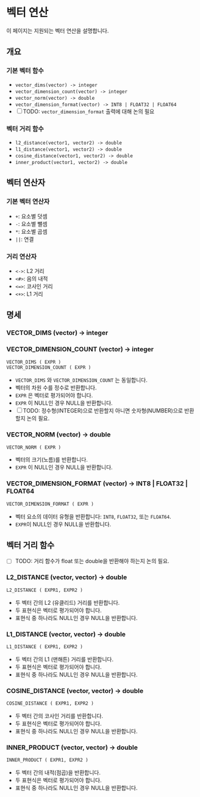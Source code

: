 # 벡터 연산

이 페이지는 지원되는 벡터 연산을 설명합니다.

## 개요

### 기본 벡터 함수

- `vector_dims(vector) -> integer`
- `vector_dimension_count(vector) -> integer`
- `vector_norm(vector) -> double`
- `vector_dimension_format(vector) -> INT8 | FLOAT32 | FLOAT64`
- ☐ TODO: `vector_dimension_format` 출력에 대해 논의 필요

### 벡터 거리 함수

- `l2_distance(vector1, vector2) -> double`
- `l1_distance(vector1, vector2) -> double`
- `cosine_distance(vector1, vector2) -> double`
- `inner_product(vector1, vector2) -> double`

## 벡터 연산자

### 기본 벡터 연산자

- `+`: 요소별 덧셈
- `-`: 요소별 뺄셈
- `*`: 요소별 곱셈
- `||`: 연결

### 거리 연산자

- `<->`: L2 거리
- `<#>`: 음의 내적
- `<=>`: 코사인 거리
- `<+>`: L1 거리

## 명세

### VECTOR_DIMS (vector) -> integer

### VECTOR_DIMENSION_COUNT (vector) -> integer

```sql
VECTOR_DIMS ( EXPR )
VECTOR_DIMENSION_COUNT ( EXPR )
```

- `VECTOR_DIMS` 와 `VECTOR_DIMENSION_COUNT` 는 동일합니다.
- 벡터의 차원 수를 정수로 반환합니다.
- `EXPR` 은 벡터로 평가되어야 합니다.
- `EXPR` 이 NULL인 경우 NULL을 반환합니다.
- ☐ TODO: 정수형(INTEGER)으로 반환할지 아니면 숫자형(NUMBER)으로 반환할지 논의 필요.

### VECTOR_NORM (vector) -> double

```sql
VECTOR_NORM ( EXPR )
```

- 벡터의 크기(노름)를 반환합니다.
- `EXPR` 이 NULL인 경우 NULL을 반환합니다.

### VECTOR_DIMENSION_FORMAT (vector) -> INT8 | FLOAT32 | FLOAT64

```sql
VECTOR_DIMENSION_FORMAT ( EXPR )
```

- 벡터 요소의 데이터 유형을 반환합니다: `INT8`, `FLOAT32`, 또는 `FLOAT64`.
- `EXPR`이 NULL인 경우 NULL을 반환합니다.

## 벡터 거리 함수

- ☐ TODO: 거리 함수가 float 또는 double을 반환해야 하는지 논의 필요.

### L2_DISTANCE (vector, vector) -> double

```sql
L2_DISTANCE ( EXPR1, EXPR2 )
```

- 두 벡터 간의 L2 (유클리드) 거리를 반환합니다.
- 두 표현식은 벡터로 평가되어야 합니다.
- 표현식 중 하나라도 NULL인 경우 NULL을 반환합니다.

### L1_DISTANCE (vector, vector) -> double

```sql
L1_DISTANCE ( EXPR1, EXPR2 )
```

- 두 벡터 간의 L1 (맨해튼) 거리를 반환합니다.
- 두 표현식은 벡터로 평가되어야 합니다.
- 표현식 중 하나라도 NULL인 경우 NULL을 반환합니다.

### COSINE_DISTANCE (vector, vector) -> double

```sql
COSINE_DISTANCE ( EXPR1, EXPR2 )
```

- 두 벡터 간의 코사인 거리를 반환합니다.
- 두 표현식은 벡터로 평가되어야 합니다.
- 표현식 중 하나라도 NULL인 경우 NULL을 반환합니다.

### INNER_PRODUCT (vector, vector) -> double

```sql
INNER_PRODUCT ( EXPR1, EXPR2 )
```

- 두 벡터 간의 내적(점곱)을 반환합니다.
- 두 표현식은 벡터로 평가되어야 합니다.
- 표현식 중 하나라도 NULL인 경우 NULL을 반환합니다.
